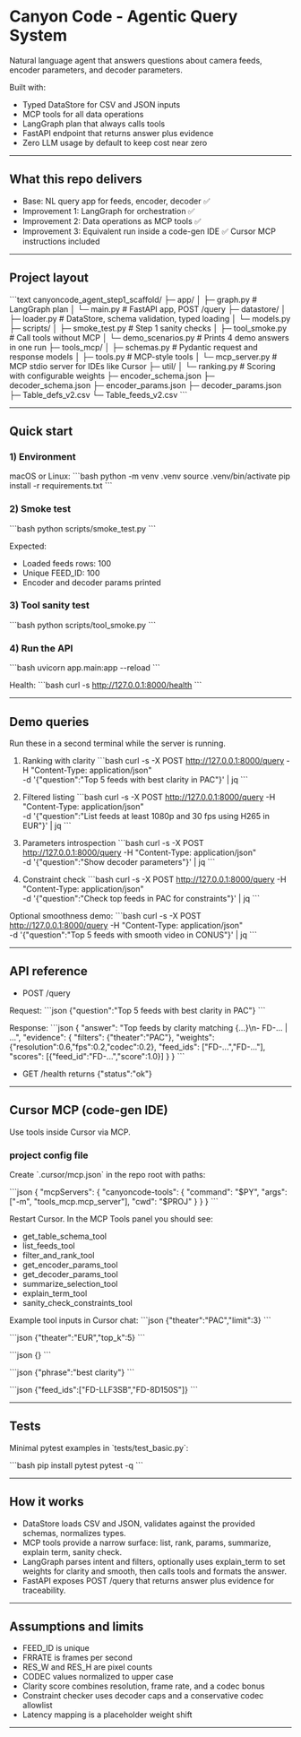 # Canyon Code - Agentic Query System

Natural language agent that answers questions about camera feeds, encoder parameters, and decoder parameters.

Built with:
- Typed DataStore for CSV and JSON inputs
- MCP tools for all data operations
- LangGraph plan that always calls tools
- FastAPI endpoint that returns answer plus evidence
- Zero LLM usage by default to keep cost near zero

---

## What this repo delivers

- Base: NL query app for feeds, encoder, decoder ✅
- Improvement 1: LangGraph for orchestration ✅
- Improvement 2: Data operations as MCP tools ✅
- Improvement 3: Equivalent run inside a code-gen IDE ✅ Cursor MCP instructions included

---

## Project layout

\`\`\`text
canyoncode_agent_step1_scaffold/
├─ app/
│  ├─ graph.py               # LangGraph plan
│  └─ main.py                # FastAPI app, POST /query
├─ datastore/
│  ├─ loader.py              # DataStore, schema validation, typed loading
│  └─ models.py
├─ scripts/
│  ├─ smoke_test.py          # Step 1 sanity checks
│  ├─ tool_smoke.py          # Call tools without MCP
│  └─ demo_scenarios.py      # Prints 4 demo answers in one run
├─ tools_mcp/
│  ├─ schemas.py             # Pydantic request and response models
│  ├─ tools.py               # MCP-style tools
│  └─ mcp_server.py          # MCP stdio server for IDEs like Cursor
├─ util/
│  └─ ranking.py             # Scoring with configurable weights
├─ encoder_schema.json
├─ decoder_schema.json
├─ encoder_params.json
├─ decoder_params.json
├─ Table_defs_v2.csv
└─ Table_feeds_v2.csv
\`\`\`

---

## Quick start

### 1) Environment

macOS or Linux:
\`\`\`bash
python -m venv .venv
source .venv/bin/activate
pip install -r requirements.txt
\`\`\`


### 2) Smoke test

\`\`\`bash
python scripts/smoke_test.py
\`\`\`

Expected:
- Loaded feeds rows: 100
- Unique FEED_ID: 100
- Encoder and decoder params printed

### 3) Tool sanity test

\`\`\`bash
python scripts/tool_smoke.py
\`\`\`

### 4) Run the API

\`\`\`bash
uvicorn app.main:app --reload
\`\`\`

Health:
\`\`\`bash
curl -s http://127.0.0.1:8000/health
\`\`\`

---

## Demo queries

Run these in a second terminal while the server is running.

1) Ranking with clarity
\`\`\`bash
curl -s -X POST http://127.0.0.1:8000/query -H "Content-Type: application/json" \
  -d '{"question":"Top 5 feeds with best clarity in PAC"}' | jq
\`\`\`

2) Filtered listing
\`\`\`bash
curl -s -X POST http://127.0.0.1:8000/query -H "Content-Type: application/json" \
  -d '{"question":"List feeds at least 1080p and 30 fps using H265 in EUR"}' | jq
\`\`\`

3) Parameters introspection
\`\`\`bash
curl -s -X POST http://127.0.0.1:8000/query -H "Content-Type: application/json" \
  -d '{"question":"Show decoder parameters"}' | jq
\`\`\`

4) Constraint check
\`\`\`bash
curl -s -X POST http://127.0.0.1:8000/query -H "Content-Type: application/json" \
  -d '{"question":"Check top feeds in PAC for constraints"}' | jq
\`\`\`

Optional smoothness demo:
\`\`\`bash
curl -s -X POST http://127.0.0.1:8000/query -H "Content-Type: application/json" \
  -d '{"question":"Top 5 feeds with smooth video in CONUS"}' | jq
\`\`\`

---

## API reference

- POST /query

Request:
\`\`\`json
{"question":"Top 5 feeds with best clarity in PAC"}
\`\`\`

Response:
\`\`\`json
{
  "answer": "Top feeds by clarity matching {...}\n- FD-... | ...",
  "evidence": {
    "filters": {"theater":"PAC"},
    "weights": {"resolution":0.6,"fps":0.2,"codec":0.2},
    "feed_ids": ["FD-...","FD-..."],
    "scores": [{"feed_id":"FD-...","score":1.0}]
  }
}
\`\`\`

- GET /health returns {"status":"ok"}

---

## Cursor MCP (code-gen IDE)

Use tools inside Cursor via MCP.

### project config file

Create \`.cursor/mcp.json\` in the repo root with paths:

\`\`\`json
{
  "mcpServers": {
    "canyoncode-tools": {
      "command": "$PY",
      "args": ["-m", "tools_mcp.mcp_server"],
      "cwd": "$PROJ"
    }
  }
}
\`\`\`

Restart Cursor. In the MCP Tools panel you should see:
- get_table_schema_tool
- list_feeds_tool
- filter_and_rank_tool
- get_encoder_params_tool
- get_decoder_params_tool
- summarize_selection_tool
- explain_term_tool
- sanity_check_constraints_tool

Example tool inputs in Cursor chat:
\`\`\`json
{"theater":"PAC","limit":3}
\`\`\`

\`\`\`json
{"theater":"EUR","top_k":5}
\`\`\`

\`\`\`json
{}
\`\`\`

\`\`\`json
{"phrase":"best clarity"}
\`\`\`

\`\`\`json
{"feed_ids":["FD-LLF3SB","FD-8D150S"]}
\`\`\`

---

## Tests

Minimal pytest examples in \`tests/test_basic.py\`:

\`\`\`bash
pip install pytest
pytest -q
\`\`\`

---

## How it works

- DataStore loads CSV and JSON, validates against the provided schemas, normalizes types.
- MCP tools provide a narrow surface: list, rank, params, summarize, explain term, sanity check.
- LangGraph parses intent and filters, optionally uses explain_term to set weights for clarity and smooth, then calls tools and formats the answer.
- FastAPI exposes POST /query that returns answer plus evidence for traceability.

---

## Assumptions and limits

- FEED_ID is unique
- FRRATE is frames per second
- RES_W and RES_H are pixel counts
- CODEC values normalized to upper case
- Clarity score combines resolution, frame rate, and a codec bonus
- Constraint checker uses decoder caps and a conservative codec allowlist
- Latency mapping is a placeholder weight shift

---


